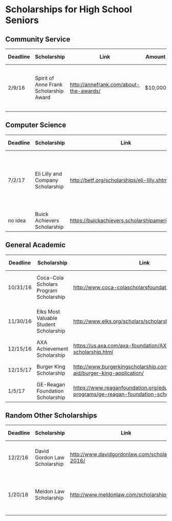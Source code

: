 # Scholarships for High School Seniors

## Community Service
| Deadline  | Scholarship                             | Link                                                  | Amount  | # of Winners  | Notes                                                                            |
| --------- | --------------------------------------- | ------------------------------------------------------| ------- | ------------- | -------------------------------------------------------------------------------- |
| 2/9/16    | Spirit of Anne Frank Scholarship Award  | http://annefrank.com/about-the-awards/                | $10,000 | 3             | "leaders in combating intolerance, prejudice and injustice in their communities" |

## Computer Science
| Deadline  | Scholarship                             | Link                                                  | Amount  | # of Winners  | Notes                                                                            |
| --------- | --------------------------------------- | ------------------------------------------------------| ------- | ------------- | -------------------------------------------------------------------------------- |
| 7/2/17    | Eli Lilly and Company Scholarship       | http://betf.org/scholarships/eli-lilly.shtml          | $2500   | 1             | member 1+ years, "outstanding minority students, with an interest in information technology" |
| no idea	  | Buick Achievers Scholarship 						| https://buickachievers.scholarshipamerica.org 				| - 			| - 						|	|


## General Academic
| Deadline  | Scholarship                             | Link                                                                        | Amount  | # of Winners  | Notes                                                                            |
| --------- | --------------------------------------- | ----------------------------------------------------------------------------| ------- | ------------- | -------------------------------------------------------------------------------- |
| 10/31/16  | Coca-Cola Scholars Program Scholarship  | http://www.coca-colascholarsfoundation.org/apply/                           | varies  | many          | Application opens in August, *very* competitive
| 11/30/16  | Elks Most Valuable Student Scholarship  | http://www.elks.org/scholars/scholarships/mvs.cfm                           | $1000+  | 20 finalists  | Application opens 9/1/17, very competitive |
| 12/15/16  | AXA Achievement Scholarship             | https://us.axa.com/axa-foundation/AXA-achievement-scholarship.html          | $1000+  | many          | Apply as early as possible |
| 12/15/17  | Burger King Scholarship 								| http://www.burgerkingscholarship.com/financial-aid/burger-king-application/ | varies 	| many 					| Application opens 10/15/17 |
| 1/5/17    | GE-Reagan Foundation Scholarship        | https://www.reaganfoundation.org/education/scholarship-programs/ge-reagan-foundation-scholarship-program/ | $10,000 | many | Very competitive |

## Random Other Scholarships
| Deadline  | Scholarship                             | Link                                                  | Amount  | # of Winners  | Notes                                                                            |
| --------- | --------------------------------------- | ------------------------------------------------------| ------- | ------------- | -------------------------------------------------------------------------------- |
| 12/2/16   | David Gordon Law Scholarship            | http://www.davidgordonlaw.com/scholarship-2016/       | $750    | 2             | Need to submit a video or essay |
| 1/20/18   | Meldon Law Scholarship                  | http://www.meldonlaw.com/scholarship/                 | $1000   | 1             | 500-word essay with specific prompt |
